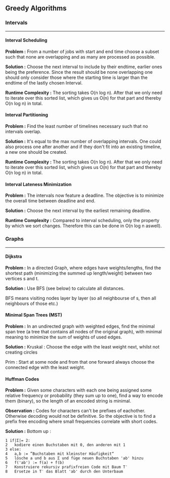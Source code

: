 ## Greedy Algorithms

### Intervals <hr />

#### Interval Scheduling

**Problem :**
From a number of jobs with start and end time choose a subset such that none are 
overlapping and as many are processed as possible.

**Solution :**
Choose the next interval to include by their endtime, earlier ones being the preference.
Since the result should be none overlapping one should only consider those where the starting time is larger than the 
endtime of the lastly chosen Interval.

**Runtime Complexity :**
The sorting takes O(n log n). After that we only need to iterate over this sorted list, which gives us O(n) for that part and thereby O(n log n) in total.

#### Interval Partitioning

**Problem :**
Find the least number of timelines necessary such that no intervals overlap.

**Solution :**
It's equal to the max number of overlapping intervals.
One could also process one after another and if they don't fit into an existing timeline, 
a new one should be created. 

**Runtime Complexity :**
The sorting takes O(n log n). After that we only need to iterate over this sorted list, which gives us O(n) for that part and thereby O(n log n) in total.

#### Interval Lateness Minimization

**Problem :**
The intervals now feature a deadline. The objective is to minimize the overall time 
between deadline and end.

**Solution :**
Choose the next interval by the earliest remaining deadline.

**Runtime Complexity :**
Compared to interval scheduling, only the property by which we sort changes. Therefore this can be done in O(n log n aswell).
### Graphs <hr />

#### Dijkstra

**Problem :**
In a directed Graph, where edges have weights/lengths, find the shortest path 
(minimizing the summed up length/weight) between two vertices s and t.

**Solution :**
Use BFS (see below) to calculate all distances.

BFS means visiting nodes layer by layer 
(so all neighbourse of s, then all neighbours of those etc.)

#### Minimal Span Trees (MST)

**Problem :**
In an undirected graph with weighted edges, find the minimal span tree 
(a tree that contains all nodes of the original graph), with minimal 
meaning to minimize the sum of weights of used edges.

**Solution :**
Kruskal :
Choose the edge with the least weight next, whilst not creating circles

Prim :
Start at some node and from that one forward always choose the connected edge 
with the least weight.

#### Huffman Codes

**Problem :**
Given some characters with each one being assigned some relative frequency or 
probability (they sum up to one), find a way to encode them (binary), 
so the length of an encoded string is minimal.

**Observation :**
Codes for characters can't be prefixes of eachother. Otherwise decoding would not be definitive.
So the objective is to find a prefix free encoding where small frequencies correlate with
short codes.

**Solution :**
Bottom up :
```
1 if|Σ|= 2:
2   kodiere einen Buchstaben mit 0, den anderen mit 1
3 else:
4   a,b := ”Buchstaben mit kleinster Häufigkeit“
5   lösche a und b aus Σ und füge neuen Buchstaben 'ab' hinzu
6   f('ab') := f(a) + f(b)
7   Konstruiere rekursiv prafixfreien Code mit Baum T′
8   Ersetze in T′ das Blatt 'ab' durch den Unterbaum
```